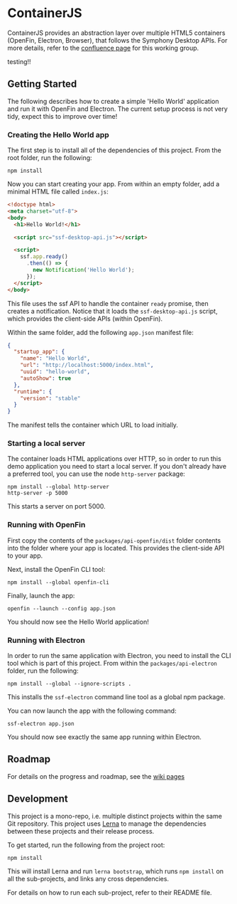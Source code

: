# ContainerJS

ContainerJS provides an abstraction layer over multiple HTML5 containers (OpenFin, Electron, Browser), that follows the Symphony Desktop APIs. For more details, refer to the [confluence page](https://symphonyoss.atlassian.net/wiki/display/WGDWAPI/Working+Group+-+Desktop+Wrapper+API) for this working group.

testing!!

## Getting Started

The following describes how to create a simple 'Hello World' application and run it with OpenFin and Electron. The current setup process is not very tidy, expect this to improve over time!

### Creating the Hello World app

The first step is to install all of the dependencies of this project. From the root folder, run the following:

```
npm install
```

Now you can start creating your app. From within an empty folder, add a minimal HTML file called `index.js`:

```html
<!doctype html>
<meta charset="utf-8">
<body>
  <h1>Hello World!</h1>

  <script src="ssf-desktop-api.js"></script>

  <script>
    ssf.app.ready()
      .then(() => {
        new Notification('Hello World');
      });
  </script>
</body>
```

This file uses the ssf API to handle the container `ready` promise, then creates a notification. Notice that it loads the `ssf-desktop-api.js` script, which provides the client-side APIs (within OpenFin).

Within the same folder, add the following `app.json` manifest file:

```json
{
  "startup_app": {
    "name": "Hello World",
    "url": "http://localhost:5000/index.html",
    "uuid": "hello-world",
    "autoShow": true
  },
  "runtime": {
    "version": "stable"
  }
}
```

The manifest tells the container which URL to load initially.

### Starting a local server

The container loads HTML applications over HTTP, so in order to run this demo application you need to start a local server. If you don't already have a preferred tool, you can use the node `http-server` package:

```
npm install --global http-server
http-server -p 5000
```

This starts a server on port 5000.

### Running with OpenFin

First copy the contents of the `packages/api-openfin/dist` folder contents into the folder where your app is located. This provides the client-side API to your app.

Next, install the OpenFin CLI tool:

```
npm install --global openfin-cli
```

Finally, launch the app:

```
openfin --launch --config app.json
```

You should now see the Hello World application!

### Running with Electron

In order to run the same application with Electron, you need to install the CLI tool which is part of this project. From within the `packages/api-electron` folder, run the following:

```
npm install --global --ignore-scripts .
```

This installs the `ssf-electron` command line tool as a global npm package.

You can now launch the app with the following command:

```
ssf-electron app.json
```

You should now see exactly the same app running within Electron.

## Roadmap

For details on the progress and roadmap, see the [wiki pages](https://github.com/ScottLogic/ssf-desktop-wrapper/wiki)

## Development

This project is a mono-repo, i.e. multiple distinct projects within the same Git repository. This project uses [Lerna](https://github.com/lerna/lerna) to manage the dependencies between these projects and their release process.

To get started, run the following from the project root:

```
npm install
```

This will install Lerna and run `lerna bootstrap`, which runs `npm install` on all the sub-projects, and links any cross dependencies.

For details on how to run each sub-project, refer to their README file.
